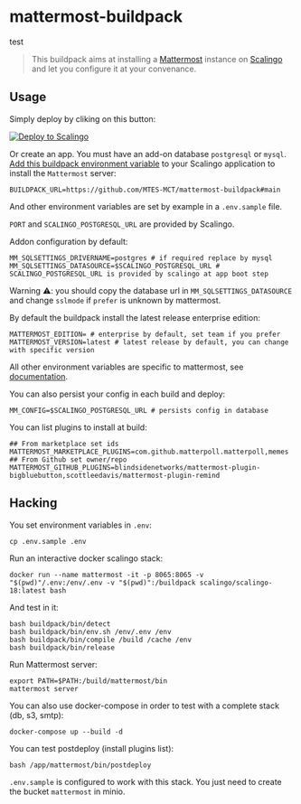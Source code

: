 # mattermost-buildpack

test

> This buildpack aims at installing a [Mattermost](https://mattermost.com) instance on [Scalingo](https://www.scalingo.com) and let you configure it at your convenance.

## Usage

Simply deploy by cliking on this button:

[![Deploy to Scalingo](https://cdn.scalingo.com/deploy/button.svg)](https://my.scalingo.com/deploy?source=https://github.com/MTES-MCT/mattermost-scalingo#main)

Or create an app. You must have an add-on database `postgresql` or `mysql`.
[Add this buildpack environment variable][1] to your Scalingo application to install the `Mattermost` server:

```shell
BUILDPACK_URL=https://github.com/MTES-MCT/mattermost-buildpack#main
```

And other environment variables are set by example in a `.env.sample` file.

`PORT` and `SCALINGO_POSTGRESQL_URL` are provided by Scalingo.

Addon configuration by default:

```shell
MM_SQLSETTINGS_DRIVERNAME=postgres # if required replace by mysql
MM_SQLSETTINGS_DATASOURCE=$SCALINGO_POSTGRESQL_URL # SCALINGO_POSTGRESQL_URL is provided by scalingo at app boot step
```

Warning ⚠️: you should copy the database url in `MM_SQLSETTINGS_DATASOURCE` and change `sslmode` if `prefer` is unknown by mattermost.

By default the buildpack install the latest release enterprise edition:

```shell
MATTERMOST_EDITION= # enterprise by default, set team if you prefer
MATTERMOST_VERSION=latest # latest release by default, you can change with specific version
```

All other environment variables are specific to mattermost, see [documentation](https://docs.mattermost.com/administration/config-settings.html#environment-variables).

You can also persist your config in each build and deploy:

```shell
MM_CONFIG=$SCALINGO_POSTGRESQL_URL # persists config in database
```

You can list plugins to install at build:

```shell
## From marketplace set ids
MATTERMOST_MARKETPLACE_PLUGINS=com.github.matterpoll.matterpoll,memes
## From Github set owner/repo
MATTERMOST_GITHUB_PLUGINS=blindsidenetworks/mattermost-plugin-bigbluebutton,scottleedavis/mattermost-plugin-remind
```

## Hacking

You set environment variables in `.env`:

```shell
cp .env.sample .env
```

Run an interactive docker scalingo stack:

```shell
docker run --name mattermost -it -p 8065:8065 -v "$(pwd)"/.env:/env/.env -v "$(pwd)":/buildpack scalingo/scalingo-18:latest bash
```

And test in it:

```shell
bash buildpack/bin/detect
bash buildpack/bin/env.sh /env/.env /env
bash buildpack/bin/compile /build /cache /env
bash buildpack/bin/release
```

Run Mattermost server:

```shell
export PATH=$PATH:/build/mattermost/bin
mattermost server
```

You can also use docker-compose in order to test with a complete stack (db, s3, smtp):

```shell
docker-compose up --build -d
```

You can test postdeploy (install plugins list):

```shell
bash /app/mattermost/bin/postdeploy
```

`.env.sample` is configured to work with this stack. You just need to create the bucket `mattermost` in minio.

[1]: https://doc.scalingo.com/platform/deployment/buildpacks/custom
